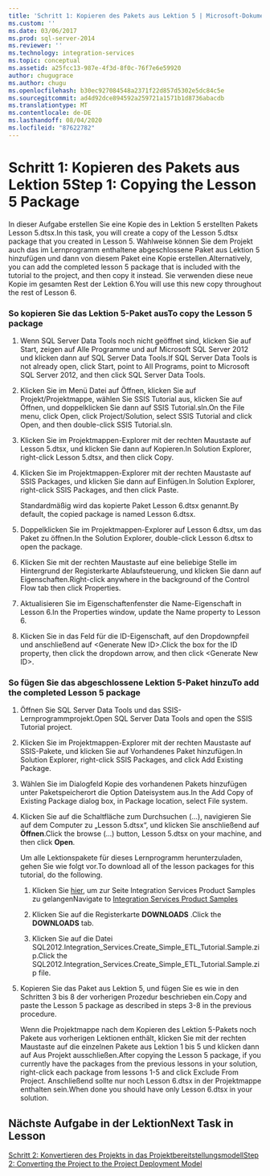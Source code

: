 ```yaml
---
title: 'Schritt 1: Kopieren des Pakets aus Lektion 5 | Microsoft-Dokumentation'
ms.custom: ''
ms.date: 03/06/2017
ms.prod: sql-server-2014
ms.reviewer: ''
ms.technology: integration-services
ms.topic: conceptual
ms.assetid: a25fcc13-987e-4f3d-8f0c-76f7e6e59920
author: chugugrace
ms.author: chugu
ms.openlocfilehash: b30ec927084548a2371f22d857d5302e5dc84c5e
ms.sourcegitcommit: ad4d92dce894592a259721a1571b1d8736abacdb
ms.translationtype: MT
ms.contentlocale: de-DE
ms.lasthandoff: 08/04/2020
ms.locfileid: "87622782"
---
```

# <a name="step-1-copying-the-lesson-5-package"></a><span data-ttu-id="9bb63-102">Schritt 1: Kopieren des Pakets aus Lektion 5</span><span class="sxs-lookup"><span data-stu-id="9bb63-102">Step 1: Copying the Lesson 5 Package</span></span>
  <span data-ttu-id="9bb63-103">In dieser Aufgabe erstellen Sie eine Kopie des in Lektion 5 erstellten Pakets Lesson 5.dtsx.</span><span class="sxs-lookup"><span data-stu-id="9bb63-103">In this task, you will create a copy of the Lesson 5.dtsx package that you created in Lesson 5.</span></span> <span data-ttu-id="9bb63-104">Wahlweise können Sie dem Projekt auch das im Lernprogramm enthaltene abgeschlossene Paket aus Lektion 5 hinzufügen und dann von diesem Paket eine Kopie erstellen.</span><span class="sxs-lookup"><span data-stu-id="9bb63-104">Alternatively, you can add the completed lesson 5 package that is included with the tutorial to the project, and then copy it instead.</span></span> <span data-ttu-id="9bb63-105">Sie verwenden diese neue Kopie im gesamten Rest der Lektion 6.</span><span class="sxs-lookup"><span data-stu-id="9bb63-105">You will use this new copy throughout the rest of Lesson 6.</span></span>  
  
### <a name="to-copy-the-lesson-5-package"></a><span data-ttu-id="9bb63-106">So kopieren Sie das Lektion 5-Paket aus</span><span class="sxs-lookup"><span data-stu-id="9bb63-106">To copy the Lesson 5 package</span></span>  
  
1.  <span data-ttu-id="9bb63-107">Wenn SQL Server Data Tools noch nicht geöffnet sind, klicken Sie auf Start, zeigen auf Alle Programme und auf Microsoft SQL Server 2012 und klicken dann auf SQL Server Data Tools.</span><span class="sxs-lookup"><span data-stu-id="9bb63-107">If SQL Server Data Tools is not already open, click Start, point to All Programs, point to Microsoft SQL Server 2012, and then click SQL Server Data Tools.</span></span>  
  
2.  <span data-ttu-id="9bb63-108">Klicken Sie im Menü Datei auf Öffnen, klicken Sie auf Projekt/Projektmappe, wählen Sie SSIS Tutorial aus, klicken Sie auf Öffnen, und doppelklicken Sie dann auf SSIS Tutorial.sln.</span><span class="sxs-lookup"><span data-stu-id="9bb63-108">On the File menu, click Open, click Project/Solution, select SSIS Tutorial and click Open, and then double-click SSIS Tutorial.sln.</span></span>  
  
3.  <span data-ttu-id="9bb63-109">Klicken Sie im Projektmappen-Explorer mit der rechten Maustaste auf Lesson 5.dtsx, und klicken Sie dann auf Kopieren.</span><span class="sxs-lookup"><span data-stu-id="9bb63-109">In Solution Explorer, right-click Lesson 5.dtsx, and then click Copy.</span></span>  
  
4.  <span data-ttu-id="9bb63-110">Klicken Sie im Projektmappen-Explorer mit der rechten Maustaste auf SSIS Packages, und klicken Sie dann auf Einfügen.</span><span class="sxs-lookup"><span data-stu-id="9bb63-110">In Solution Explorer, right-click SSIS Packages, and then click Paste.</span></span>  
  
     <span data-ttu-id="9bb63-111">Standardmäßig wird das kopierte Paket Lesson 6.dtsx genannt.</span><span class="sxs-lookup"><span data-stu-id="9bb63-111">By default, the copied package is named Lesson 6.dtsx.</span></span>  
  
5.  <span data-ttu-id="9bb63-112">Doppelklicken Sie im Projektmappen-Explorer auf Lesson 6.dtsx, um das Paket zu öffnen.</span><span class="sxs-lookup"><span data-stu-id="9bb63-112">In the Solution Explorer, double-click Lesson 6.dtsx to open the package.</span></span>  
  
6.  <span data-ttu-id="9bb63-113">Klicken Sie mit der rechten Maustaste auf eine beliebige Stelle im Hintergrund der Registerkarte Ablaufsteuerung, und klicken Sie dann auf Eigenschaften.</span><span class="sxs-lookup"><span data-stu-id="9bb63-113">Right-click anywhere in the background of the Control Flow tab then click Properties.</span></span>  
  
7.  <span data-ttu-id="9bb63-114">Aktualisieren Sie im Eigenschaftenfenster die Name-Eigenschaft in Lesson 6.</span><span class="sxs-lookup"><span data-stu-id="9bb63-114">In the Properties window, update the Name property to Lesson 6.</span></span>  
  
8.  <span data-ttu-id="9bb63-115">Klicken Sie in das Feld für die ID-Eigenschaft, auf den Dropdownpfeil und anschließend auf \<Generate New ID>.</span><span class="sxs-lookup"><span data-stu-id="9bb63-115">Click the box for the ID property, then click the dropdown arrow, and then click \<Generate New ID>.</span></span>  
  
### <a name="to-add-the-completed-lesson-5-package"></a><span data-ttu-id="9bb63-116">So fügen Sie das abgeschlossene Lektion 5-Paket hinzu</span><span class="sxs-lookup"><span data-stu-id="9bb63-116">To add the completed Lesson 5 package</span></span>  
  
1.  <span data-ttu-id="9bb63-117">Öffnen Sie SQL Server Data Tools und das SSIS-Lernprogrammprojekt.</span><span class="sxs-lookup"><span data-stu-id="9bb63-117">Open SQL Server Data Tools and open the SSIS Tutorial project.</span></span>  
  
2.  <span data-ttu-id="9bb63-118">Klicken Sie im Projektmappen-Explorer mit der rechten Maustaste auf SSIS-Pakete, und klicken Sie auf Vorhandenes Paket hinzufügen.</span><span class="sxs-lookup"><span data-stu-id="9bb63-118">In Solution Explorer, right-click SSIS Packages, and click Add Existing Package.</span></span>  
  
3.  <span data-ttu-id="9bb63-119">Wählen Sie im Dialogfeld Kopie des vorhandenen Pakets hinzufügen unter Paketspeicherort die Option Dateisystem aus.</span><span class="sxs-lookup"><span data-stu-id="9bb63-119">In the Add Copy of Existing Package dialog box, in Package location, select File system.</span></span>  
  
4.  <span data-ttu-id="9bb63-120">Klicken Sie auf die Schaltfläche zum Durchsuchen (…), navigieren Sie auf dem Computer zu „Lesson 5.dtsx“, und klicken Sie anschließend auf **Öffnen**.</span><span class="sxs-lookup"><span data-stu-id="9bb63-120">Click the browse (...) button, Lesson 5.dtsx on your machine, and then click **Open**.</span></span>  
  
     <span data-ttu-id="9bb63-121">Um alle Lektionspakete für dieses Lernprogramm herunterzuladen, gehen Sie wie folgt vor.</span><span class="sxs-lookup"><span data-stu-id="9bb63-121">To download all of the lesson packages for this tutorial, do the following.</span></span>  
  
    1.  <span data-ttu-id="9bb63-122">Klicken Sie [hier](https://go.microsoft.com/fwlink/?LinkId=275027), um zur Seite Integration Services Product Samples zu gelangen</span><span class="sxs-lookup"><span data-stu-id="9bb63-122">Navigate to [Integration Services Product Samples](https://go.microsoft.com/fwlink/?LinkId=275027)</span></span>  
  
    2.  <span data-ttu-id="9bb63-123">Klicken Sie auf die Registerkarte **DOWNLOADS** .</span><span class="sxs-lookup"><span data-stu-id="9bb63-123">Click the **DOWNLOADS** tab.</span></span>  
  
    3.  <span data-ttu-id="9bb63-124">Klicken Sie auf die Datei SQL2012.Integration_Services.Create_Simple_ETL_Tutorial.Sample.zip.</span><span class="sxs-lookup"><span data-stu-id="9bb63-124">Click the SQL2012.Integration_Services.Create_Simple_ETL_Tutorial.Sample.zip file.</span></span>  
  
5.  <span data-ttu-id="9bb63-125">Kopieren Sie das Paket aus Lektion 5, und fügen Sie es wie in den Schritten 3 bis 8 der vorherigen Prozedur beschrieben ein.</span><span class="sxs-lookup"><span data-stu-id="9bb63-125">Copy and paste the Lesson 5 package as described in steps 3-8 in the previous procedure.</span></span>  
  
     <span data-ttu-id="9bb63-126">Wenn die Projektmappe nach dem Kopieren des Lektion 5-Pakets noch Pakete aus vorherigen Lektionen enthält, klicken Sie mit der rechten Maustaste auf die einzelnen Pakete aus Lektion 1 bis 5 und klicken dann auf Aus Projekt ausschließen.</span><span class="sxs-lookup"><span data-stu-id="9bb63-126">After copying the Lesson 5 package, if you currently have the packages from the previous lessons in your solution, right-click each package from lessons 1-5 and click Exclude From Project.</span></span> <span data-ttu-id="9bb63-127">Anschließend sollte nur noch Lesson 6.dtsx in der Projektmappe enthalten sein.</span><span class="sxs-lookup"><span data-stu-id="9bb63-127">When done you should have only Lesson 6.dtsx in your solution.</span></span>  
  
## <a name="next-task-in-lesson"></a><span data-ttu-id="9bb63-128">Nächste Aufgabe in der Lektion</span><span class="sxs-lookup"><span data-stu-id="9bb63-128">Next Task in Lesson</span></span>  
 [<span data-ttu-id="9bb63-129">Schritt 2: Konvertieren des Projekts in das Projektbereitstellungsmodell</span><span class="sxs-lookup"><span data-stu-id="9bb63-129">Step 2: Converting the Project to the Project Deployment Model</span></span>](lesson-6-2-converting-the-project-to-the-project-deployment-model.md)  
  
  
